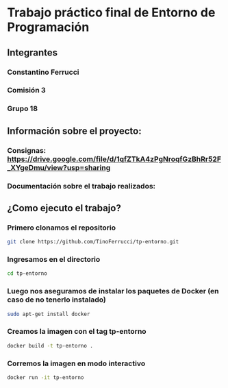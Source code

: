 # Trabajo práctico final de Entorno de Programación
## Integrantes
### Constantino Ferrucci
### Comisión 3
### Grupo 18

## Información sobre el proyecto:
### Consignas: https://drive.google.com/file/d/1qfZTkA4zPgNroqfGzBhRr52F_XYgeDmu/view?usp=sharing
### Documentación sobre el trabajo realizados: 

## ¿Como ejecuto el trabajo?
### Primero clonamos el repositorio
```bash 
git clone https://github.com/TinoFerrucci/tp-entorno.git
```
### Ingresamos en el directorio
```bash 
cd tp-entorno
```
### Luego nos aseguramos de instalar los paquetes de Docker (en caso de no tenerlo instalado)
```bash 
sudo apt-get install docker
```
### Creamos la imagen con el tag tp-entorno
```bash 
docker build -t tp-entorno .
```
### Corremos la imagen en modo interactivo
```bash 
docker run -it tp-entorno
```

